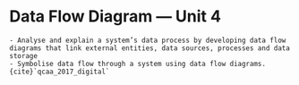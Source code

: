 # Data Flow Diagram &mdash; Unit 4

```{admonition} Unit 4 subject matter covered:
- Analyse and explain a system’s data process by developing data flow diagrams that link external entities, data sources, processes and data storage
- Symbolise data flow through a system using data flow diagrams.
{cite}`qcaa_2017_digital`
```